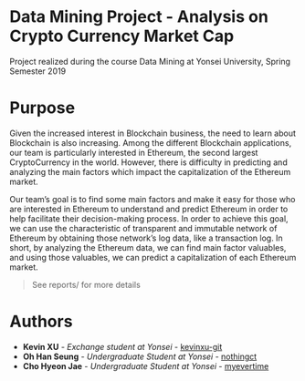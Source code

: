 # Data Mining Project - Analysis on Crypto Currency Market Cap
Project realized during the course Data Mining at Yonsei University, Spring Semester 2019

# Purpose
Given the increased interest in Blockchain business, the need to learn about Blockchain is also increasing. Among the different Blockchain applications, our team is particularly interested in Ethereum, the second largest CryptoCurrency in the world. However, there is difficulty in predicting and analyzing the main factors which impact the capitalization of the Ethereum market.

Our team’s goal is to find some main factors and make it easy for those who are interested in Ethereum to understand and predict Ethereum in order to help facilitate their decision-making process. In order to achieve this goal, we can use the characteristic of transparent and immutable network of Ethereum by obtaining those network’s log data, like a transaction log. In short, by analyzing the Ethereum data, we can find main factor valuables, and using those valuables, we can predict a capitalization of each Ethereum market.

> See reports/ for more details
# Authors

+ **Kevin XU** - *Exchange student at Yonsei* - [kevinxu-git](https://github.com/kevinxu-git)
+ **Oh Han Seung** - *Undergraduate Student at Yonsei* - [nothingct](https://github.com/nothingct)
+ **Cho Hyeon Jae** - *Undergraduate Student at Yonsei* - [myevertime](https://github.com/myevertime)
